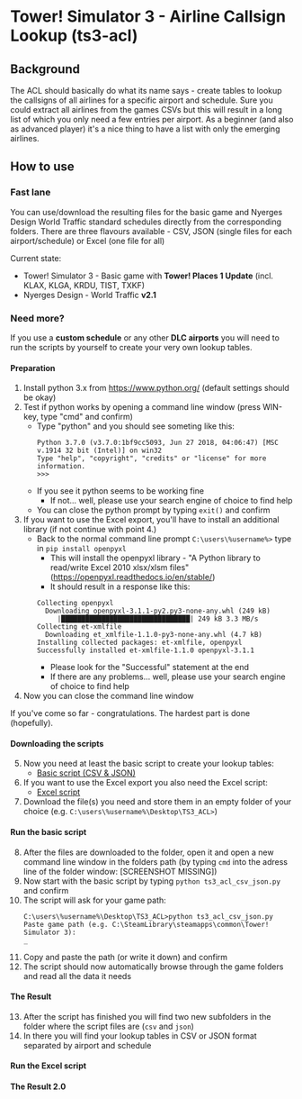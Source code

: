 # Tower! Simulator 3 - Airline Callsign Lookup (ts3-acl)

## Background
The ACL should basically do what its name says - create tables to lookup the callsigns of all airlines for a specific airport and schedule.
Sure you could extract all airlines from the games CSVs but this will result in a long list of which you only need a few entries per airport.
As a beginner (and also as advanced player) it's a nice thing to have a list with only the emerging airlines.

## How to use
### Fast lane
You can use/download the resulting files for the basic game and Nyerges Design World Traffic standard schedules directly from the corresponding folders.
There are three flavours available - CSV, JSON (single files for each airport/schedule) or Excel (one file for all)

Current state:
- Tower! Simulator 3 - Basic game with __Tower! Places 1 Update__ (incl. KLAX, KLGA, KRDU, TIST, TXKF)
- Nyerges Design - World Traffic __v2.1__

### Need more?
If you use a __custom schedule__ or any other __DLC airports__ you will need to run the scripts by yourself to create your very own lookup tables.

#### Preparation
1. Install python 3.x from https://www.python.org/ (default settings should be okay)
2. Test if python works by opening a command line window (press WIN-key, type "cmd" and confirm)
   - Type "python" and you should see someting like this:
     ```
     Python 3.7.0 (v3.7.0:1bf9cc5093, Jun 27 2018, 04:06:47) [MSC v.1914 32 bit (Intel)] on win32
     Type "help", "copyright", "credits" or "license" for more information.
     >>>
     ```
   - If you see it python seems to be working fine
     - If not... well, please use your search engine of choice to find help
   - You can close the python prompt by typing ```exit()``` and confirm
3. If you want to use the Excel export, you'll have to install an additional library (if not continue with point 4.)
   - Back to the normal command line prompt ```C:\users\%username%>``` type in ```pip install openpyxl```
     -  This will install the openpyxl library - "A Python library to read/write Excel 2010 xlsx/xlsm files" (https://openpyxl.readthedocs.io/en/stable/)
     - It should result in a response like this:
     ```
     Collecting openpyxl
       Downloading openpyxl-3.1.1-py2.py3-none-any.whl (249 kB)
          |████████████████████████████████| 249 kB 3.3 MB/s
     Collecting et-xmlfile
       Downloading et_xmlfile-1.1.0-py3-none-any.whl (4.7 kB)
     Installing collected packages: et-xmlfile, openpyxl
     Successfully installed et-xmlfile-1.1.0 openpyxl-3.1.1
     ```
     - Please look for the "Successful" statement at the end
     - If there are any problems... well, please use your search engine of choice to find help
4. Now you can close the command line window
 
If you've come so far - congratulations. The hardest part is done (hopefully).
 
#### Downloading the scripts
5. Now you need at least the basic script to create your lookup tables:
   - [Basic script (CSV & JSON)](ts3_acl_csv_json.py)
6. If you want to use the Excel export you also need the Excel script:
   - [Excel script](ts3_acl_excel.py)
7. Download the file(s) you need and store them in an empty folder of your choice (e.g. ```C:\users\%username%\Desktop\TS3_ACL>```)

#### Run the basic script
8. After the files are downloaded to the folder, open it and open a new command line window in the folders path (by typing ```cmd``` into the adress line of the folder window: [SCREENSHOT MISSING])
9. Now start with the basic script by typing ```python ts3_acl_csv_json.py``` and confirm
10. The script will ask for your game path:
    ```
    C:\users\%username%\Desktop\TS3_ACL>python ts3_acl_csv_json.py
    Paste game path (e.g. C:\SteamLibrary\steamapps\common\Tower! Simulator 3):
    _
    ```
11. Copy and paste the path (or write it down) and confirm
12. The script should now automatically browse through the game folders and read all the data it needs

#### The Result
13. After the script has finished you will find two new subfolders in the folder where the script files are (```csv``` and ```json```)
14. In there you will find your lookup tables in CSV or JSON format separated by airport and schedule

#### Run the Excel script

#### The Result 2.0
